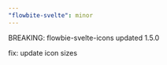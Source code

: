 ```yaml
---
"flowbite-svelte": minor
---
```


BREAKING: flowbie-svelte-icons updated 1.5.0

fix: update icon sizes
